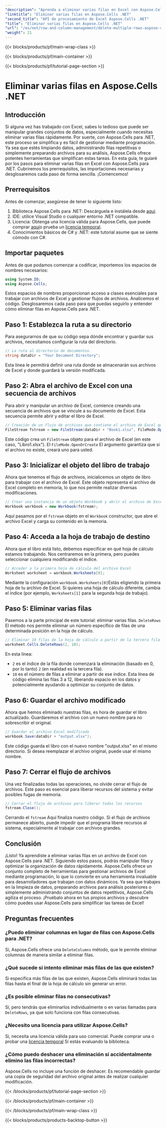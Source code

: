 ```yaml
---
"description": "Aprenda a eliminar varias filas en Excel con Aspose.Cells para .NET. Esta guía detallada, paso a paso, cubre los prerrequisitos, ejemplos de código y preguntas frecuentes para desarrolladores."
"linktitle": "Eliminar varias filas en Aspose.Cells .NET"
"second_title": "API de procesamiento de Excel Aspose.Cells .NET"
"title": "Eliminar varias filas en Aspose.Cells .NET"
"url": "/es/net/row-and-column-management/delete-multiple-rows-aspose-cells/"
"weight": 21
---
```


{{< blocks/products/pf/main-wrap-class >}}

{{< blocks/products/pf/main-container >}}

{{< blocks/products/pf/tutorial-page-section >}}

# Eliminar varias filas en Aspose.Cells .NET

## Introducción
Si alguna vez has trabajado con Excel, sabes lo tedioso que puede ser manipular grandes conjuntos de datos, especialmente cuando necesitas eliminar varias filas rápidamente. Por suerte, con Aspose.Cells para .NET, este proceso se simplifica y es fácil de gestionar mediante programación. Ya sea que estés limpiando datos, administrando filas repetitivas o simplemente preparando archivos para su análisis, Aspose.Cells ofrece potentes herramientas que simplifican estas tareas.
En esta guía, te guiaré por los pasos para eliminar varias filas en Excel con Aspose.Cells para .NET. Cubriremos los prerrequisitos, las importaciones necesarias y desglosaremos cada paso de forma sencilla. ¡Comencemos!
## Prerrequisitos
Antes de comenzar, asegúrese de tener lo siguiente listo:
1. Biblioteca Aspose.Cells para .NET: Descárguela e instálela desde [aquí](https://releases.aspose.com/cells/net/).
2. IDE: utilice Visual Studio o cualquier entorno .NET compatible.
3. Licencia: Obtenga una licencia válida para Aspose.Cells, que puede comprar [aquí](https://purchase.aspose.com/buy)o prueba un [licencia temporal](https://purchase.aspose.com/temporary-license/).
4. Conocimientos básicos de C# y .NET: este tutorial asume que se siente cómodo con C#.
## Importar paquetes
Antes de que podamos comenzar a codificar, importemos los espacios de nombres necesarios:
```csharp
using System.IO;
using Aspose.Cells;
```
Estos espacios de nombres proporcionan acceso a clases esenciales para trabajar con archivos de Excel y gestionar flujos de archivos.
Analicemos el código. Desglosaremos cada paso para que puedas seguirlo y entender cómo eliminar filas en Aspose.Cells para .NET.
## Paso 1: Establezca la ruta a su directorio
Para asegurarnos de que su código sepa dónde encontrar y guardar sus archivos, necesitamos configurar la ruta del directorio.
```csharp
// La ruta al directorio de documentos.
string dataDir = "Your Document Directory";
```
Esta línea le permitirá definir una ruta donde se almacenarán sus archivos de Excel y donde guardará la versión modificada.
## Paso 2: Abra el archivo de Excel con una secuencia de archivos
Para abrir y manipular un archivo de Excel, comience creando una secuencia de archivos que se vincule a su documento de Excel. Esta secuencia permite abrir y editar el libro de Excel.
```csharp
// Creación de un flujo de archivos que contiene el archivo de Excel que se abrirá
FileStream fstream = new FileStream(dataDir + "Book1.xlsx", FileMode.OpenOrCreate);
```
Este código crea un `FileStream` objeto para el archivo de Excel (en este caso, "Libro1.xlsx"). El `FileMode.OpenOrCreate` El argumento garantiza que si el archivo no existe, creará uno para usted.
## Paso 3: Inicializar el objeto del libro de trabajo
Ahora que tenemos el flujo de archivos, inicialicemos un objeto de libro para trabajar con el archivo de Excel. Este objeto representa el archivo de Excel completo en memoria, lo que nos permite realizar diversas modificaciones.
```csharp
// Crear una instancia de un objeto Workbook y abrir el archivo de Excel a través de la secuencia de archivos
Workbook workbook = new Workbook(fstream);
```
Aquí pasamos por el `fstream` objeto en el `Workbook` constructor, que abre el archivo Excel y carga su contenido en la memoria.
## Paso 4: Acceda a la hoja de trabajo de destino
Ahora que el libro está listo, debemos especificar en qué hoja de cálculo estamos trabajando. Nos centraremos en la primera, pero puedes seleccionar cualquiera modificando el índice.
```csharp
// Acceder a la primera hoja de cálculo del archivo Excel
Worksheet worksheet = workbook.Worksheets[0];
```
Mediante la configuración `workbook.Worksheets[0]`Estás eligiendo la primera hoja de tu archivo de Excel. Si quieres una hoja de cálculo diferente, cambia el índice (por ejemplo, `Worksheets[1]` para la segunda hoja de trabajo).
## Paso 5: Eliminar varias filas
Pasemos a la parte principal de este tutorial: eliminar varias filas. `DeleteRows` El método nos permite eliminar un número específico de filas de una determinada posición en la hoja de cálculo.
```csharp
// Eliminar 10 filas de la hoja de cálculo a partir de la tercera fila
worksheet.Cells.DeleteRows(2, 10);
```
En esta línea:
- `2` es el índice de la fila donde comenzará la eliminación (basado en 0, por lo tanto) `2` (en realidad es la tercera fila).
- `10` es el número de filas a eliminar a partir de ese índice.
Esta línea de código elimina las filas 3 a 12, liberando espacio en los datos y potencialmente ayudando a optimizar su conjunto de datos.
## Paso 6: Guardar el archivo modificado
Ahora que hemos eliminado nuestras filas, es hora de guardar el libro actualizado. Guardaremos el archivo con un nuevo nombre para no sobrescribir el original.
```csharp
// Guardar el archivo Excel modificado
workbook.Save(dataDir + "output.xlsx");
```
Este código guarda el libro con el nuevo nombre "output.xlsx" en el mismo directorio. Si desea reemplazar el archivo original, puede usar el mismo nombre.
## Paso 7: Cerrar el flujo de archivos
Una vez finalizadas todas las operaciones, no olvide cerrar el flujo de archivos. Este paso es esencial para liberar recursos del sistema y evitar posibles fugas de memoria.
```csharp
// Cerrar el flujo de archivos para liberar todos los recursos
fstream.Close();
```
Cerrando el `fstream` Aquí finaliza nuestro código. Si el flujo de archivos permanece abierto, puede impedir que el programa libere recursos al sistema, especialmente al trabajar con archivos grandes.
## Conclusión
¡Listo! Ya aprendiste a eliminar varias filas en un archivo de Excel con Aspose.Cells para .NET. Siguiendo estos pasos, podrás manipular filas y optimizar la organización de datos rápidamente. Aspose.Cells ofrece un conjunto completo de herramientas para gestionar archivos de Excel mediante programación, lo que lo convierte en una herramienta invaluable para desarrolladores que trabajan con datos dinámicos.
Ya sea que trabajes en la limpieza de datos, preparando archivos para análisis posteriores o simplemente administrando conjuntos de datos repetitivos, Aspose.Cells agiliza el proceso. ¡Pruébalo ahora en tus propios archivos y descubre cómo puedes usar Aspose.Cells para simplificar las tareas de Excel!
## Preguntas frecuentes
### ¿Puedo eliminar columnas en lugar de filas con Aspose.Cells para .NET?  
Sí, Aspose.Cells ofrece una `DeleteColumns` método, que le permite eliminar columnas de manera similar a eliminar filas.
### ¿Qué sucede si intento eliminar más filas de las que existen?  
Si especifica más filas de las que existen, Aspose.Cells eliminará todas las filas hasta el final de la hoja de cálculo sin generar un error.
### ¿Es posible eliminar filas no consecutivas?  
Sí, pero tendrás que eliminarlos individualmente o en varias llamadas para `DeleteRows`, ya que solo funciona con filas consecutivas.
### ¿Necesito una licencia para utilizar Aspose.Cells?  
Sí, necesita una licencia válida para uso comercial. Puede comprar una o probar una [licencia temporal](https://purchase.aspose.com/temporary-license/) Si estás evaluando la biblioteca.
### ¿Cómo puedo deshacer una eliminación si accidentalmente elimino las filas incorrectas?  
Aspose.Cells no incluye una función de deshacer. Es recomendable guardar una copia de seguridad del archivo original antes de realizar cualquier modificación.

{{< /blocks/products/pf/tutorial-page-section >}}

{{< /blocks/products/pf/main-container >}}

{{< /blocks/products/pf/main-wrap-class >}}

{{< blocks/products/products-backtop-button >}}